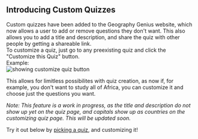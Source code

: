 ## Introducing Custom Quizzes
Custom quizzes have been added to the Geography Genius website, which now allows a user to add or remove questions they don't want. This also allows you to add a title and description, and share the quiz with other people by getting a shareable link.  
To customize a quiz, just go to any preexisting quiz and click the "Customize this Quiz" button.  
Example:  
![showing customize quiz button]("/blog/images/customize%20quiz.png")

This allows for limitless possibilites with quiz creation, as now if, for example, you don't want to study all of Africa, you can customize it and choose just the questions you want.  

_Note: This feature is a work in progress, as the title and description do not show up yet on the quiz page, and capitals show up as countries on the customizing quiz page. This will be updated soon._

Try it out below by [picking a quiz](/geography/), and customizing it!
